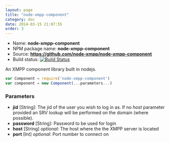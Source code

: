 ```yaml
---
layout: page
title: "node-xmpp-component"
category: doc
date: 2014-03-15 21:07:55
order: 3
---
```


* Name: __node-xmpp-component__
* NPM package name: __node-xmpp-component__
* Source: __https://github.com/node-xmpp/node-xmpp-component__
* Build status: [![Build Status](https://secure.travis-ci.org/node-xmpp/node-xmpp-component.png)](http://travis-ci.org/node-xmpp/node-xmpp-component)

An XMPP component library built in nodejs.

```javascript
var Component = require('node-xmpp-component')
var component = new Component(...parameters...)
```

### Parameters

* __jid__ [String]: The jid of the user you wish to log in as. If no _host_ parameter provided an SRV lookup will be performed on the domain (where possible).
* __password__ [String]: Password to be used for login
* __host__ [String] _optional_: The host where the the XMPP server is located
* __port__ [Int] _optional_: Port number to connect on
